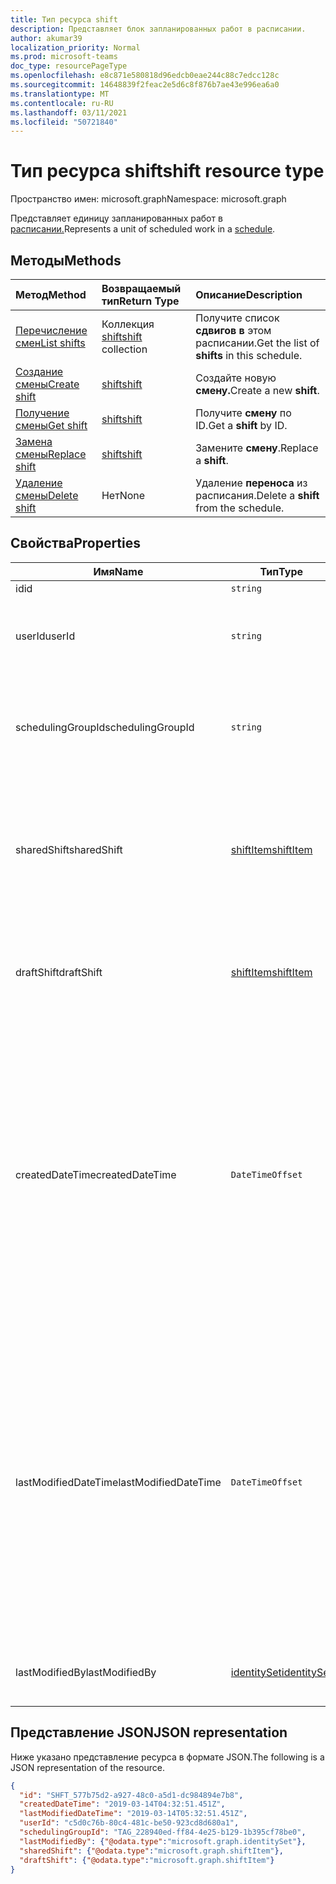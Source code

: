 ```yaml
---
title: Тип ресурса shift
description: Представляет блок запланированных работ в расписании.
author: akumar39
localization_priority: Normal
ms.prod: microsoft-teams
doc_type: resourcePageType
ms.openlocfilehash: e8c871e580818d96edcb0eae244c88c7edcc128c
ms.sourcegitcommit: 14648839f2feac2e5d6c8f876b7ae43e996ea6a0
ms.translationtype: MT
ms.contentlocale: ru-RU
ms.lasthandoff: 03/11/2021
ms.locfileid: "50721840"
---
```

# <a name="shift-resource-type"></a><span data-ttu-id="4e86f-103">Тип ресурса shift</span><span class="sxs-lookup"><span data-stu-id="4e86f-103">shift resource type</span></span>

<span data-ttu-id="4e86f-104">Пространство имен: microsoft.graph</span><span class="sxs-lookup"><span data-stu-id="4e86f-104">Namespace: microsoft.graph</span></span>

<span data-ttu-id="4e86f-105">Представляет единицу запланированных работ в [расписании.](schedule.md)</span><span class="sxs-lookup"><span data-stu-id="4e86f-105">Represents a unit of scheduled work in a [schedule](schedule.md).</span></span> 

## <a name="methods"></a><span data-ttu-id="4e86f-106">Методы</span><span class="sxs-lookup"><span data-stu-id="4e86f-106">Methods</span></span>

| <span data-ttu-id="4e86f-107">Метод</span><span class="sxs-lookup"><span data-stu-id="4e86f-107">Method</span></span>       | <span data-ttu-id="4e86f-108">Возвращаемый тип</span><span class="sxs-lookup"><span data-stu-id="4e86f-108">Return Type</span></span>  |<span data-ttu-id="4e86f-109">Описание</span><span class="sxs-lookup"><span data-stu-id="4e86f-109">Description</span></span>|
|:---------------|:--------|:----------|
|[<span data-ttu-id="4e86f-110">Перечисление смен</span><span class="sxs-lookup"><span data-stu-id="4e86f-110">List shifts</span></span>](../api/schedule-list-shifts.md) | <span data-ttu-id="4e86f-111">Коллекция [shift](shift.md)</span><span class="sxs-lookup"><span data-stu-id="4e86f-111">[shift](shift.md) collection</span></span> | <span data-ttu-id="4e86f-112">Получите список **сдвигов в** этом расписании.</span><span class="sxs-lookup"><span data-stu-id="4e86f-112">Get the list of **shifts** in this schedule.</span></span>|
|[<span data-ttu-id="4e86f-113">Создание смены</span><span class="sxs-lookup"><span data-stu-id="4e86f-113">Create shift</span></span>](../api/schedule-post-shifts.md) | [<span data-ttu-id="4e86f-114">shift</span><span class="sxs-lookup"><span data-stu-id="4e86f-114">shift</span></span>](shift.md) | <span data-ttu-id="4e86f-115">Создайте новую **смену.**</span><span class="sxs-lookup"><span data-stu-id="4e86f-115">Create a new **shift**.</span></span>|
|[<span data-ttu-id="4e86f-116">Получение смены</span><span class="sxs-lookup"><span data-stu-id="4e86f-116">Get shift</span></span>](../api/shift-get.md) | [<span data-ttu-id="4e86f-117">shift</span><span class="sxs-lookup"><span data-stu-id="4e86f-117">shift</span></span>](shift.md) | <span data-ttu-id="4e86f-118">Получите **смену** по ID.</span><span class="sxs-lookup"><span data-stu-id="4e86f-118">Get a **shift** by ID.</span></span>|
|[<span data-ttu-id="4e86f-119">Замена смены</span><span class="sxs-lookup"><span data-stu-id="4e86f-119">Replace shift</span></span>](../api/shift-put.md) | [<span data-ttu-id="4e86f-120">shift</span><span class="sxs-lookup"><span data-stu-id="4e86f-120">shift</span></span>](shift.md) | <span data-ttu-id="4e86f-121">Замените **смену**.</span><span class="sxs-lookup"><span data-stu-id="4e86f-121">Replace a **shift**.</span></span>|
|[<span data-ttu-id="4e86f-122">Удаление смены</span><span class="sxs-lookup"><span data-stu-id="4e86f-122">Delete shift</span></span>](../api/shift-delete.md) | <span data-ttu-id="4e86f-123">Нет</span><span class="sxs-lookup"><span data-stu-id="4e86f-123">None</span></span> | <span data-ttu-id="4e86f-124">Удаление **переноса** из расписания.</span><span class="sxs-lookup"><span data-stu-id="4e86f-124">Delete a **shift** from the schedule.</span></span>|

## <a name="properties"></a><span data-ttu-id="4e86f-125">Свойства</span><span class="sxs-lookup"><span data-stu-id="4e86f-125">Properties</span></span>
|<span data-ttu-id="4e86f-126">Имя</span><span class="sxs-lookup"><span data-stu-id="4e86f-126">Name</span></span>          |<span data-ttu-id="4e86f-127">Тип</span><span class="sxs-lookup"><span data-stu-id="4e86f-127">Type</span></span>           |<span data-ttu-id="4e86f-128">Описание</span><span class="sxs-lookup"><span data-stu-id="4e86f-128">Description</span></span>                                                                                                                                      |
|--------------|---------------|-------------------------------------------------------------------------------------------------------------------------------------------------|
| <span data-ttu-id="4e86f-129">id</span><span class="sxs-lookup"><span data-stu-id="4e86f-129">id</span></span>            |`string`      |<span data-ttu-id="4e86f-130">ID **смены**.</span><span class="sxs-lookup"><span data-stu-id="4e86f-130">ID of the **shift**.</span></span>|
| <span data-ttu-id="4e86f-131">userId</span><span class="sxs-lookup"><span data-stu-id="4e86f-131">userId</span></span>            |`string`      |<span data-ttu-id="4e86f-132">ID пользователя, назначенного на **смену.**</span><span class="sxs-lookup"><span data-stu-id="4e86f-132">ID of the user assigned to the **shift**.</span></span> <span data-ttu-id="4e86f-133">Обязательный элемент.</span><span class="sxs-lookup"><span data-stu-id="4e86f-133">Required.</span></span> |
| <span data-ttu-id="4e86f-134">schedulingGroupId</span><span class="sxs-lookup"><span data-stu-id="4e86f-134">schedulingGroupId</span></span>         |`string`      |<span data-ttu-id="4e86f-135">ID группы планирования **является** частью смены.</span><span class="sxs-lookup"><span data-stu-id="4e86f-135">ID of the scheduling group the **shift** is part of.</span></span> <span data-ttu-id="4e86f-136">Обязательный элемент.</span><span class="sxs-lookup"><span data-stu-id="4e86f-136">Required.</span></span> |
| <span data-ttu-id="4e86f-137">sharedShift</span><span class="sxs-lookup"><span data-stu-id="4e86f-137">sharedShift</span></span>   |[<span data-ttu-id="4e86f-138">shiftItem</span><span class="sxs-lookup"><span data-stu-id="4e86f-138">shiftItem</span></span>](shiftitem.md)  |<span data-ttu-id="4e86f-139">Общая версия этого **изменения,** которая просматривается как сотрудниками, так и руководителями.</span><span class="sxs-lookup"><span data-stu-id="4e86f-139">The shared version of this **shift** that is viewable by both employees and managers.</span></span> <span data-ttu-id="4e86f-140">Обязательный элемент.</span><span class="sxs-lookup"><span data-stu-id="4e86f-140">Required.</span></span> |
| <span data-ttu-id="4e86f-141">draftShift</span><span class="sxs-lookup"><span data-stu-id="4e86f-141">draftShift</span></span>        |[<span data-ttu-id="4e86f-142">shiftItem</span><span class="sxs-lookup"><span data-stu-id="4e86f-142">shiftItem</span></span>](shiftitem.md)        |<span data-ttu-id="4e86f-143">Черновик версии этого **изменения,** который просматривается руководителями.</span><span class="sxs-lookup"><span data-stu-id="4e86f-143">The draft version of this **shift** that is viewable by managers.</span></span> <span data-ttu-id="4e86f-144">Обязательный.</span><span class="sxs-lookup"><span data-stu-id="4e86f-144">Required.</span></span> |
| <span data-ttu-id="4e86f-145">createdDateTime</span><span class="sxs-lookup"><span data-stu-id="4e86f-145">createdDateTime</span></span>       |`DateTimeOffset`        |<span data-ttu-id="4e86f-146">Время создания этой смены. </span><span class="sxs-lookup"><span data-stu-id="4e86f-146">The timestamp on which this **shift** was first created.</span></span> <span data-ttu-id="4e86f-147">Тип Timestamp представляет сведения о времени и дате с использованием формата ISO 8601 (всегда применяется формат UTC).</span><span class="sxs-lookup"><span data-stu-id="4e86f-147">The Timestamp type represents date and time information using ISO 8601 format and is always in UTC time.</span></span> <span data-ttu-id="4e86f-148">Например, значение полуночи 1 января 2014 г. в формате UTC: `2014-01-01T00:00:00Z`.</span><span class="sxs-lookup"><span data-stu-id="4e86f-148">For example, midnight UTC on Jan 1, 2014 is `2014-01-01T00:00:00Z`.</span></span> |
| <span data-ttu-id="4e86f-149">lastModifiedDateTime</span><span class="sxs-lookup"><span data-stu-id="4e86f-149">lastModifiedDateTime</span></span>      |`DateTimeOffset`        |<span data-ttu-id="4e86f-150">Время последнего обновления  этого переноса.</span><span class="sxs-lookup"><span data-stu-id="4e86f-150">The timestamp on which this **shift** was last updated.</span></span> <span data-ttu-id="4e86f-151">Тип Timestamp представляет сведения о времени и дате с использованием формата ISO 8601 (всегда применяется формат UTC).</span><span class="sxs-lookup"><span data-stu-id="4e86f-151">The Timestamp type represents date and time information using ISO 8601 format and is always in UTC time.</span></span> <span data-ttu-id="4e86f-152">Например, значение полуночи 1 января 2014 г. в формате UTC: `2014-01-01T00:00:00Z`.</span><span class="sxs-lookup"><span data-stu-id="4e86f-152">For example, midnight UTC on Jan 1, 2014 is `2014-01-01T00:00:00Z`.</span></span> |
| <span data-ttu-id="4e86f-153">lastModifiedBy</span><span class="sxs-lookup"><span data-stu-id="4e86f-153">lastModifiedBy</span></span>        | [<span data-ttu-id="4e86f-154">identitySet</span><span class="sxs-lookup"><span data-stu-id="4e86f-154">identitySet</span></span>](identityset.md)        |<span data-ttu-id="4e86f-155">Удостоверение, которое в последний раз обновило этот **сдвиг.**</span><span class="sxs-lookup"><span data-stu-id="4e86f-155">The identity that last updated this **shift**.</span></span>|

## <a name="json-representation"></a><span data-ttu-id="4e86f-156">Представление JSON</span><span class="sxs-lookup"><span data-stu-id="4e86f-156">JSON representation</span></span>

<span data-ttu-id="4e86f-157">Ниже указано представление ресурса в формате JSON.</span><span class="sxs-lookup"><span data-stu-id="4e86f-157">The following is a JSON representation of the resource.</span></span>

<!-- {
  "blockType": "resource",
  "keyProperty": "id",
  "@odata.type": "microsoft.graph.shift"
}-->

```json
{
  "id": "SHFT_577b75d2-a927-48c0-a5d1-dc984894e7b8",
  "createdDateTime": "2019-03-14T04:32:51.451Z",
  "lastModifiedDateTime": "2019-03-14T05:32:51.451Z",
  "userId": "c5d0c76b-80c4-481c-be50-923cd8d680a1",
  "schedulingGroupId": "TAG_228940ed-ff84-4e25-b129-1b395cf78be0",
  "lastModifiedBy": {"@odata.type":"microsoft.graph.identitySet"},
  "sharedShift": {"@odata.type":"microsoft.graph.shiftItem"},
  "draftShift": {"@odata.type":"microsoft.graph.shiftItem"}
}
```


<!-- uuid: 8fcb5dbc-d5aa-4681-8e31-b001d5168d79
2015-10-25 14:57:30 UTC -->
<!--
{
  "type": "#page.annotation",
  "description": "shift resource",
  "keywords": "",
  "section": "documentation",
  "tocPath": "",
  "suppressions": []
}
-->

